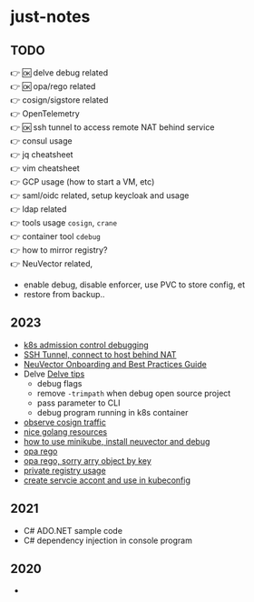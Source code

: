 # just-notes

## TODO
👉 🆗 delve debug related   
👉 🆗 opa/rego related   
👉 cosign/sigstore related   
👉 OpenTelemetry   
👉 🆗 ssh tunnel to access remote NAT behind service  
👉 consul usage     
👉 jq cheatsheet   
👉 vim cheatsheet   
👉 GCP usage (how to start a VM, etc)   
👉 saml/oidc related, setup keycloak and usage   
👉 ldap related   
👉 tools usage `cosign`, `crane`   
👉 container tool `cdebug`  
👉 how to mirror registry?   
👉 NeuVector related,  
- enable debug, disable enforcer, use PVC to store config, et  
- restore from backup..  

## 2023
- [k8s admission control debugging](./2023/k8s-admission-control-debug.md)
- [SSH Tunnel, connect to host behind NAT](./2023/ssh-tunnel.md)   
- [NeuVector Onboarding and Best Practices Guide](./documents/_GOOD_NV_Onboarding_5.0.pdf)   
- Delve [Delve tips](./2023/delve-debugging.md)   
    - debug flags 
    - remove `-trimpath` when debug open source project
    - pass parameter to CLI
    - debug program running in k8s container
- [observe cosign traffic](./2023/cosign-traffic.md)
- [nice golang resources](./2023/golang-part1.md)
- [how to use minikube, install neuvector and debug](./2023/minikube-howto.md)
- [opa rego](./2023/opa-rego.md)
- [opa rego, sorry arry object by key](./2023/opa-rego-sort-by-array-object.md)
- [private registry usage](./2023/private-registry.md)
- [create servcie accont and use in kubeconfig](./2023/serviceaccount-kubeconfig.md)


## 2021
- C# ADO.NET sample code
- C# dependency injection in console program

## 2020
- 